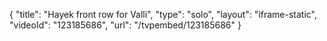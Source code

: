 {
    "title": "Hayek front row for Valli",
    "type": "solo",
    "layout": "iframe-static",
    "videoId": "123185686",
    "url": "\/tvpembed\/123185686"
}